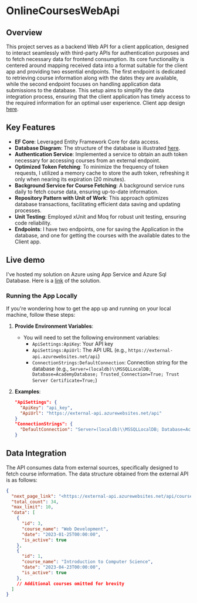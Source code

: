# OnlineCoursesWebApi

## Overview
This project serves as a backend Web API for a client application, designed to interact seamlessly with third-party APIs for authentication purposes and to fetch necessary data for frontend consumption. Its core functionality is centered around mapping received data into a format suitable for the client app and providing two essential endpoints. The first endpoint is dedicated to retrieving course information along with the dates they are available, while the second endpoint focuses on handling application data submissions to the database. This setup aims to simplify the data integration process, ensuring that the client application has timely access to the required information for an optimal user experience.
Client app design [here](https://github.com/stefankrstevski/OnlineCoursesWebApi/assets/165183191/e4c81ce8-5b3c-4df5-a97e-32445be47fbe).

## Key Features
- **EF Core**: Leveraged Entity Framework Core for data access.
- **Database Diagram**: The structure of the database is illustrated [here](https://github.com/stefankrstevski/OnlineCoursesWebApi/assets/165183191/60e669f3-4b5b-4ca7-82c1-3340b10e358d).
- **Authentication Service**: Implemented a service to obtain an auth token necessary for accessing courses from an external endpoint.
- **Optimized Token Fetching**: To minimize the frequency of token requests, I utilized a memory cache to store the auth token, refreshing it only when nearing its expiration (20 minutes).
- **Background Service for Course Fetching**: A background service runs daily to fetch course data, ensuring up-to-date information.
- **Repository Pattern with Unit of Work**: This approach optimizes database transactions, facilitating efficient data saving and updating processes.
- **Unit Testing**: Employed xUnit and Moq for robust unit testing, ensuring code reliability.
- **Endpoints**: I have two endpoints, one for saving the Application in the database, and one for getting the courses with the available dates to the Client app.

## Live demo
I've hosted my solution on Azure using App Service and Azure Sql Database. Here is a [link](https://academywebapi.azurewebsites.net/swagger/index.html) of the solution.

### Running the App Locally

If you're wondering how to get the app up and running on your local machine, follow these steps:

1. **Provide Environment Variables**:
   - You will need to set the following environment variables:
     - `ApiSettings:ApiKey`: Your API key
     - `ApiSettings:ApiUrl`: The API URL (e.g., `https://external-api.azurewebsites.net/api`)
     - `ConnectionStrings:DefaultConnection`: Connection string for the database (e.g., `Server=(localdb)\\MSSQLLocalDB; Database=AcademyDatabase; Trusted_Connection=True; Trust Server Certificate=True;`)

2. **Examples**:
   ```json
   "ApiSettings": {
     "ApiKey": "api_key",
     "ApiUrl": "https://external-api.azurewebsites.net/api"
   }
   "ConnectionStrings": {
     "DefaultConnection": "Server=(localdb)\\MSSQLLocalDB; Database=AcademyDatabase; Trusted_Connection=True; Trust Server Certificate=True;"
   }
## Data Integration
The API consumes data from external sources, specifically designed to fetch course information. The data structure obtained from the external API is as follows:
```json
{
  "next_page_link": "<https://external-api.azurewebsites.net/api/courses?offset=10&limit=10>; rel=\"next\"",
  "total_count": 34,
  "max_limit": 10,
  "data": [
    {
      "id": 3,
      "course_name": "Web Development",
      "date": "2023-01-25T00:00:00",
      "is_active": true
    },
    {
      "id": 1,
      "course_name": "Introduction to Computer Science",
      "date": "2023-04-23T00:00:00",
      "is_active": true
    },
    // Additional courses omitted for brevity
  ]
}
